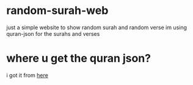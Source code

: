 # random-surah-web
just a simple website to show random surah and random verse
im using quran-json for the surahs and verses

# where u get the quran json?
i got it from [here](https://github.com/rioastamal/quran-json)

